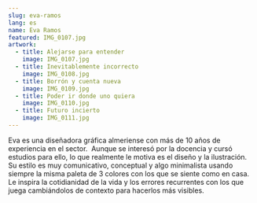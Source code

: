 ```yaml
---
slug: eva-ramos
lang: es
name: Eva Ramos
featured: IMG_0107.jpg
artwork:
  - title: Alejarse para entender
    image: IMG_0107.jpg
  - title: Inevitablemente incorrecto
    image: IMG_0108.jpg
  - title: Borrón y cuenta nueva
    image: IMG_0109.jpg
  - title: Poder ir donde uno quiera
    image: IMG_0110.jpg
  - title: Futuro incierto
    image: IMG_0111.jpg
---
```


Eva es una diseñadora gráfica almeriense con más de 10 años de experiencia en el
sector.  Aunque se interesó por la docencia y cursó estudios para ello, lo que
realmente le motiva es el diseño y la ilustración. Su estilo es muy
comunicativo, conceptual y algo minimalista usando siempre la misma paleta de 3
colores con los que se siente como en casa.  Le inspira la cotidianidad de la
vida y los errores recurrentes con los que juega cambiándolos de contexto para
hacerlos más visibles.
